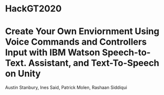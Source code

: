 # HackGT2020
# Create Your Own Enviornment Using Voice Commands and Controllers Input with IBM Watson Speech-to-Text. Assistant, and Text-To-Speech on Unity

Austin Stanbury, Ines Said, Patrick Molen, Rashaan Siddiqui
